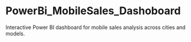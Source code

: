 # PowerBi_MobileSales_Dashoboard
Interactive Power BI dashboard for mobile sales analysis across cities and models.
